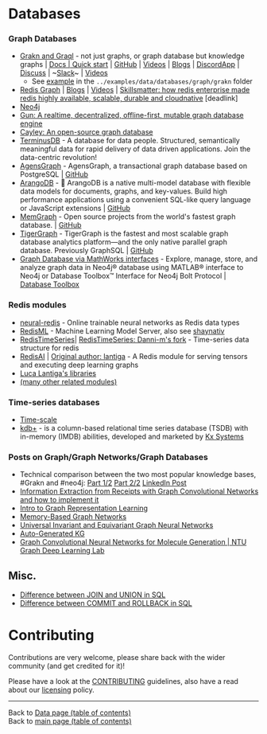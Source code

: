 # Databases

### Graph Databases
- [Grakn and Graql](http://grakn.ai/) - not just graphs, or graph database but knowledge graphs | [Docs | Quick start](https://dev.grakn.ai/docs/general/quickstart) | [GitHub](https://github.com/graknlabs/grakn) | [Videos](https://www.youtube.com/channel/UCtZKw0RFof3x23KqGtW3yDA) | [Blogs](https://blog.grakn.ai/) | [DiscordApp](https://discordapp.com/invite/graknlabs) | [Discuss](https://discuss.grakn.ai/) | ~[Slack](https://grakn.ai/slack)~ | [Videos](https://youtube.com/c/graknlabs)
    + See [example](../examples/data/databases/graph/grakn/README.md) in the `../examples/data/databases/graph/grakn` folder
- [Redis Graph](https://oss.redislabs.com/redisgraph/) | [Blogs](https://blog.grakn.ai/?gi=d6874fc57ebb) | [Videos](https://www.youtube.com/channel/UCtZKw0RFof3x23KqGtW3yDA) | [Skillsmatter: how redis enterprise made redis highly available, scalable, durable and cloudnative](https://skillsmatter.com/skillscasts/11886-how-redis-enterprise-made-redis-highly-available-scalable-durable-and-cloudnative) [deadlink]
- [Neo4j](https://neo4j.com/)
- [Gun: A realtime, decentralized, offline-first, mutable graph database engine](https://github.com/amark/gun)
- [Cayley: An open-source graph database](https://github.com/cayleygraph/cayley)
- [TerminusDB](https://terminusdb.com/) -  A database for data people. Structured, semantically meaningful data for rapid delivery of data driven applications. Join the data-centric revolution!
- [AgensGraph](http://www.agensgraph.org) - AgensGraph, a transactional graph database based on PostgreSQL | [GitHub](https://github.com/bitnine-oss/agensgraph)
- [ArangoDB](https://www.arangodb.com/) - 🥑 ArangoDB is a native multi-model database with flexible data models for documents, graphs, and key-values. Build high performance applications using a convenient SQL-like query language or JavaScript extensions | [GitHub](https://github.com/arangodb/arangodb)
- [MemGraph](https://memgraph.com/) - Open source projects from the world's fastest graph database. | [GitHub](https://github.com/memgraph)
- [TigerGraph](https://www.tigergraph.com/) - TigerGraph is the fastest and most scalable graph database analytics platform—and the only native parallel graph database. Previously GraphSQL | [GitHub](https://github.com/tigergraph)
- [Graph Database via MathWorks interfaces](https://uk.mathworks.com/help/database/graph-database.html) - Explore, manage, store, and analyze graph data in Neo4j® database using MATLAB® interface to Neo4j or Database Toolbox™ Interface for Neo4j Bolt Protocol | [Database Toolbox](https://uk.mathworks.com/products/database.html)

### Redis modules
- [neural-redis](https://github.com/antirez/neural-redis) - Online trainable neural networks as Redis data types
- [RedisML](https://github.com/RedisLabsModules/redisml) -  Machine Learning Model Server, also see [shaynativ](https://github.com/shaynativ)
- [RedisTimeSeries](https://github.com/RedisTimeSeries/RedisTimeSeries)| [RedisTimeSeries: Danni-m's fork](https://github.com/danni-m/redis-timeseries) - Time-series data structure for redis
- [RedisAI](https://github.com/RedisAI/RedisAI) | [Original author: lantiga](https://github.com/lantiga) - A Redis module for serving tensors and executing deep learning graphs
- [Luca Lantiga's libraries](https://libraries.io/github/lantiga)
- [(many other related modules)](https://redis.io/modules)

### Time-series databases
- [Time-scale](https://www.timescale.com/)
- [kdb+](https://en.wikipedia.org/wiki/Kdb%2B) - is a column-based relational time series database (TSDB) with in-memory (IMDB) abilities, developed and marketed by [Kx Systems](https://kx.com/)

### Posts on Graph/Graph Networks/Graph Databases

- Technical comparison between the two most popular knowledge bases, #Grakn and #neo4j: [Part 1/2](https://towardsdatascience.com/neo4j-vs-grakn-part-i-basics-f2fe3511ce88) [Part 2/2](https://towardsdatascience.com/neo4j-vs-grakn-part-ii-semantics-11a0847ae7a2) [LinkedIn Post](https://www.linkedin.com/posts/duygu-altinok-4021389a_neo4j-vs-grakn-part-i-basics-activity-6638014291217793024-pdnV)
- [Information Extraction from Receipts with Graph Convolutional Networks and how to implement it](https://www.linkedin.com/posts/philipvollet_machinelearning-python-dataengineer-activity-6636513160427786240-Bkk1)
- [Intro to Graph Representation Learning](https://www.linkedin.com/posts/montrealai_pytorch-graph-representationlearning-activity-6637936272298033152-MXlA)
- [Memory-Based Graph Networks](https://deepai.org/publication/memory-based-graph-networks)
- [Universal Invariant and Equivariant Graph Neural Networks](https://www.linkedin.com/posts/eric-feuilleaubois-ph-d-43ab0925_universal-invariant-and-equivariant-graph-activity-6636212749133246464-_xqf)
- [Auto-Generated KG](https://www.linkedin.com/posts/bo-li-8503b896_auto-generated-knowledge-graphs-activity-6637543428051828736-jVdT)
- [Graph Convolutional Neural Networks for Molecule Generation | NTU Graph Deep Learning Lab](https://www.linkedin.com/posts/eric-feuilleaubois-ph-d-43ab0925_graph-convolutional-neural-networks-for-molecule-activity-6640244313009737728-IdCP)


## Misc.
- [Difference between JOIN and UNION in SQL](https://www.geeksforgeeks.org/difference-between-join-and-union-in-sql/)
- [Difference between COMMIT and ROLLBACK in SQL](https://www.geeksforgeeks.org/difference-between-commit-and-rollback-in-sql/)

# Contributing

Contributions are very welcome, please share back with the wider community (and get credited for it)!

Please have a look at the [CONTRIBUTING](../CONTRIBUTING.md) guidelines, also have a read about our [licensing](../LICENSE.md) policy.

---

Back to [Data page (table of contents)](README.md)</br>
Back to [main page (table of contents)](../README.md)
